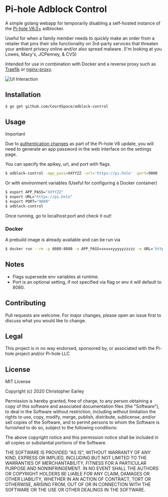 # Pi-hole Adblock Control

A simple golang webapp for temporarily disabling a self-hosted instance of the [Pi-hole V6.0+](https://pi-hole.net/) adblocker.

Useful for when a family member needs to quickly make an order from a retailer that pins their site functionality on 3rd-party services that threaten your ambient privacy online and/or also spread malware. (I'm looking at you Lowes, Macy's, JCPenney, & CVS)

Intended for use in combination with Docker and a reverse proxy such as [Traefik](https://docs.traefik.io/) or [nginx-proxy](https://github.com/nginx-proxy/nginx-proxy).

![UI Interaction](https://thumbs.gfycat.com/AridEasyBoa-small.gif)

## Installation

```bash
$ go get github.com/CoordSpace/adblock-control
```

## Usage

> [!IMPORTANT]
> Due to [authentication changes](https://docs.pi-hole.net/api/auth/) as part of the Pi-hole V6 update, you will need to generate an app password in the web interface on the settings page.

You can specify the apikey, url, and port with flags.
```bash
$ adblock-control -app_pass=XXYYZZ -url='https://pi.hole' -port=9000
```

Or with environment variables (Useful for configuring a Docker container)
```bash
$ export APP_PASS="XXYYZZ"
$ export URL="https://pi.hole"
$ export PORT="9000"
$ adblock-control
```

Once running, go to localhost:port and check it out!

### Docker

A prebuild image is already available and can be run via

```bash
$ docker run --rm -p 8080:8080 -e APP_PASS=xxxxxyyyyyzzzzz -e URL='https://pi.hole' coordspace/adblock-control:latest
```

## Notes 
* Flags supersede env variables at runtime.
* Port is an optional setting, if not specified via flag or env it will default to 8080.

## Contributing
Pull requests are welcome. For major changes, please open an issue first to discuss what you would like to change.

## Legal
This project is in no way endorsed, sponsored by, or associated with the Pi-hole project and/or Pi-hole LLC

## License
MIT License

Copyright (c) 2020 Christopher Earley

Permission is hereby granted, free of charge, to any person obtaining a copy
of this software and associated documentation files (the "Software"), to deal
in the Software without restriction, including without limitation the rights
to use, copy, modify, merge, publish, distribute, sublicense, and/or sell
copies of the Software, and to permit persons to whom the Software is
furnished to do so, subject to the following conditions:

The above copyright notice and this permission notice shall be included in all
copies or substantial portions of the Software.

THE SOFTWARE IS PROVIDED "AS IS", WITHOUT WARRANTY OF ANY KIND, EXPRESS OR
IMPLIED, INCLUDING BUT NOT LIMITED TO THE WARRANTIES OF MERCHANTABILITY,
FITNESS FOR A PARTICULAR PURPOSE AND NONINFRINGEMENT. IN NO EVENT SHALL THE
AUTHORS OR COPYRIGHT HOLDERS BE LIABLE FOR ANY CLAIM, DAMAGES OR OTHER
LIABILITY, WHETHER IN AN ACTION OF CONTRACT, TORT OR OTHERWISE, ARISING FROM,
OUT OF OR IN CONNECTION WITH THE SOFTWARE OR THE USE OR OTHER DEALINGS IN THE
SOFTWARE.
